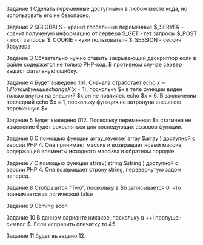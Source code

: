 Задание 1
Сделать переменные доступными в любом месте кода, но использовать его не безопасно.

Задание 2
$GLOBALS - хранит глобальные переменные
$_SERVER - хранит полученую информацию от сервера
$_GET - гет запросы
$_POST - пост запросы
$_COOKIE - куки пользователя
$_SESSION - сессия браузера

Задание 3
Обязательно нужно ставить закрывающий дескриптор если в файле содержится не только PHP-код.
В противном случае сервер выдаст фатальную ошибку.

Задание 4
Будет выведено 161.
Сначала отработает echo $x = 1.
Потом функция changeX($x = 1), поскольку $x в теле функции виден только внутри на внешний $x он не повлияет.
echo $x = 6.
В заключении последний echo $x = 1, поскольку функция не затронуна внешнюю переменную $x.

Задание 5
Будет выведено 012.
Поскольку переменная $a статична ее изменение будет сохраняться для последующих вызовов функции.

Задание 6
С помощью функции array_reverse( array $array ) доступной с версии PHP 4.
Она принимает массив и возвращает новый массив, содержащий элементы исходного массива в обратном порядке.

Задание 7
С помощью функции strrev( string $string ) доступной с версии PHP 4.
Она возвращает строку string, перевернутую задом наперед.

Задание 8
Отобразится "Two", поскольку в $b записывается 0, что принимается за логический false

Задание 9
Coming soon

Задание 10
В данном варианте никакое, поскольку в ++i пропущен символ $.
Если исправить опечатку то 45

Задание 11
будет выведено 12.
